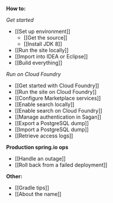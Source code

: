 **How to:**

_Get started_
 - [[Set up environment]]
   - [[Get the source]]
   - [[Install JDK 8]]
 - [[Run the site locally]]
 - [[Import into IDEA or Eclipse]]
 - [[Build everything]]

_Run on Cloud Foundry_
 - [[Get started with Cloud Foundry]]
 - [[Run the site on Cloud Foundry]]
 - [[Configure Marketplace services]]
 - [[Enable search locally]]
 - [[Enable search on Cloud Foundry]]
 - [[Manage authentication in Sagan]]
 - [[Export a PostgreSQL dump]]
 - [[Import a PostgreSQL dump]]
 - [[Retrieve access logs]]

**Production spring.io ops**
 - [[Handle an outage]]
 - [[Roll back from a failed deployment]]

**Other:**
 - [[Gradle tips]]
 - [[About the name]]
